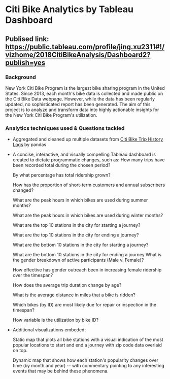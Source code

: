 # Citi Bike Analytics by Tableau Dashboard

## Publised link: https://public.tableau.com/profile/jing.xu2311#!/vizhome/2018CitiBikeAnalysis/Dashboard2?publish=yes


### Background

New York Citi Bike Program is the largest bike sharing program in the United States. Since 2013, each month's bike data is collected and made public on the Citi Bike Data webpage. However, while the data has been regularly updated, no sophisticated report has been generated.
The aim of this project is to analyze and transform data into highly actionable insights for the New York Citi Bike Program's utilization.


### Analytics techniques used & Questions tackled 
* Aggregated and cleaned up multiple datasets from [Citi Bike Trip History Logs](https://www.citibikenyc.com/system-data) by pandas

* A concise, interactive, and visually compelling Tableau dashboard is created to dictate programmatic changes, such as:
    How many trips have been recorded total during the chosen period?
    
    By what percentage has total ridership grown?
    
    How has the proportion of short-term customers and annual subscribers changed?
    
    What are the peak hours in which bikes are used during summer months?
    
    What are the peak hours in which bikes are used during winter months?
    
    What are the top 10 stations in the city for starting a journey? 
    
    What are the top 10 stations in the city for ending a journey? 
    
    What are the bottom 10 stations in the city for starting a journey? 
    
    What are the bottom 10 stations in the city for ending a journey 
    What is the gender breakdown of active participants (Male v. Female)?
    
    How effective has gender outreach been in increasing female ridership over the timespan?
    
    How does the average trip duration change by age?
    
    What is the average distance in miles that a bike is ridden?
    
    Which bikes (by ID) are most likely due for repair or inspection in the timespan?
    
    How variable is the utilization by bike ID?

* Additional visualizations embeded:

    Static map that plots all bike stations with a visual indication of the most popular locations to start and end a journey with zip code data overlaid on top.

    Dynamic map that shows how each station's popularity changes over time (by month and year) -- with commentary pointing to any interesting events that may be behind these phenomena.

